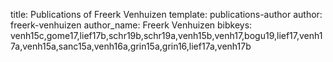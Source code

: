 title: Publications of Freerk Venhuizen
template: publications-author
author: freerk-venhuizen
author_name: Freerk Venhuizen
bibkeys: venh15c,gome17,lief17b,schr19b,schr19a,venh15b,venh17,bogu19,lief17,venh17a,venh15a,sanc15a,venh16a,grin15a,grin16,lief17a,venh17b